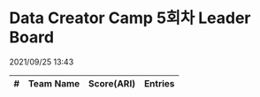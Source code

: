 # Data Creator Camp 5회차 Leader Board
2021/09/25 13:43

|#|Team Name|Score(ARI)|Entries|  
|:---:|:---:|:---:|:---:|  
